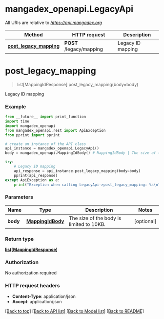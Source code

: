# mangadex_openapi.LegacyApi

All URIs are relative to *https://api.mangadex.org*

Method | HTTP request | Description
------------- | ------------- | -------------
[**post_legacy_mapping**](LegacyApi.md#post_legacy_mapping) | **POST** /legacy/mapping | Legacy ID mapping

# **post_legacy_mapping**
> list[MappingIdResponse] post_legacy_mapping(body=body)

Legacy ID mapping

### Example
```python
from __future__ import print_function
import time
import mangadex_openapi
from mangadex_openapi.rest import ApiException
from pprint import pprint

# create an instance of the API class
api_instance = mangadex_openapi.LegacyApi()
body = mangadex_openapi.MappingIdBody() # MappingIdBody | The size of the body is limited to 10KB. (optional)

try:
    # Legacy ID mapping
    api_response = api_instance.post_legacy_mapping(body=body)
    pprint(api_response)
except ApiException as e:
    print("Exception when calling LegacyApi->post_legacy_mapping: %s\n" % e)
```

### Parameters

Name | Type | Description  | Notes
------------- | ------------- | ------------- | -------------
 **body** | [**MappingIdBody**](MappingIdBody.md)| The size of the body is limited to 10KB. | [optional] 

### Return type

[**list[MappingIdResponse]**](MappingIdResponse.md)

### Authorization

No authorization required

### HTTP request headers

 - **Content-Type**: application/json
 - **Accept**: application/json

[[Back to top]](#) [[Back to API list]](../README.md#documentation-for-api-endpoints) [[Back to Model list]](../README.md#documentation-for-models) [[Back to README]](../README.md)

